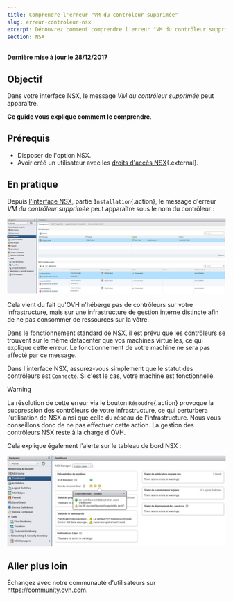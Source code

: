 ```yaml
---
title: Comprendre l'erreur "VM du contrôleur supprimée"
slug: erreur-controleur-nsx
excerpt: Découvrez comment comprendre l'erreur "VM du contrôleur supprimée"
section: NSX
---
```


**Dernière mise à jour le 28/12/2017**

## Objectif

Dans votre interface NSX, le message *VM du contrôleur supprimée* peut apparaître.

**Ce guide vous explique comment le comprendre**.


## Prérequis

- Disposer de l'option NSX.
- Avoir créé un utilisateur avec les [droits d'accès NSX](https://docs.ovh.com/fr/private-cloud/changer-les-droits-d-un-utilisateur/){.external}.


## En pratique

Depuis [l'interface NSX](https://docs.ovh.com/fr/private-cloud/acceder-a-l-interface-de-gestion-nsx/), partie `Installation`{.action}, le message d'erreur *VM du contrôleur supprimée* peut apparaître sous le nom du contrôleur :

![Erreur VM du contrôleur supprimée](images/controllervmdeleted.JPG)


Cela vient du fait qu'OVH n'héberge pas de contrôleurs sur votre infrastructure, mais sur une infrastructure de gestion interne distincte afin de ne pas consommer de ressources sur la vôtre.

Dans le fonctionnement standard de NSX, il est prévu que les contrôleurs se trouvent sur le même datacenter que vos machines virtuelles, ce qui explique cette erreur. Le fonctionnement de votre machine ne sera pas affecté par ce message.

Dans l'interface NSX, assurez-vous simplement que le statut des contrôleurs est `Connecté`. Si c'est le cas, votre machine est fonctionnelle.


> [!warning]
>
> La résolution de cette erreur via le bouton `Résoudre`{.action} provoque la suppression des contrôleurs de votre infrastructure, ce qui perturbera l'utilisation de NSX ainsi que celle du réseau de l'infrastructure. Nous vous conseillons donc de ne pas effectuer cette action. La gestion des contrôleurs NSX reste à la charge d'OVH.
> 

Cela explique également l'alerte sur le tableau de bord NSX :

![Alerte sur l'interface NSX](images/controllervmdeleted2.JPG)


## Aller plus loin

Échangez avec notre communauté d'utilisateurs sur <https://community.ovh.com>.
